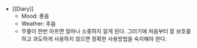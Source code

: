 - [[Diary]]
    - Mood: 좋음
    - Weather:  추움
    - 무릎이 한번 아프면 얼마나 소중하지 알게 된다. 그러기에 처음부터 잘 보호를 하고 과도하게 사용하지 않으면 정확한 사용방법을 숙지해야 한다.

